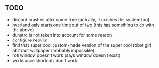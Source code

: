 ## TODO
- discord crashes after some time (actually, it crashes the system too)
- hyprland only starts one time out of two (this has something to do with the above)
- dunstrc is not taken into account for some reason
- configure neovim
- find that super cool custom-made version of the super cool robot girl abstract wallpaper (probably impossible)
- rofi window doesn't work (says window doesn't exist)
- workspace shortcuts don't work
